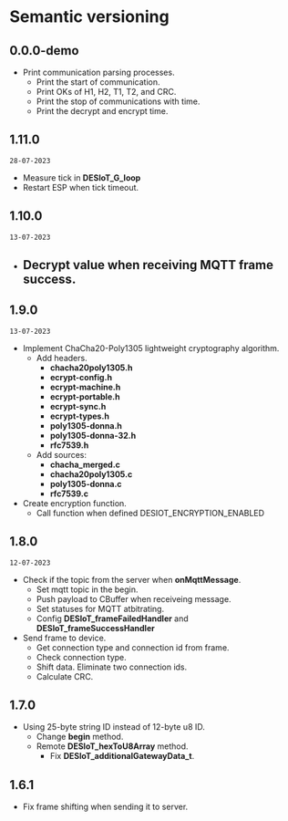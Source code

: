 # Semantic versioning

## 0.0.0-demo

- Print communication parsing processes.
  - Print the start of communication.
  - Print OKs of H1, H2, T1, T2, and CRC.
  - Print the stop of communications with time.
  - Print the decrypt and encrypt time.

## 1.11.0

`28-07-2023`

- Measure tick in **DESIoT_G_loop**
- Restart ESP when tick timeout.

## 1.10.0

`13-07-2023`

- ## Decrypt value when receiving MQTT frame success.

## 1.9.0

`13-07-2023`

- Implement ChaCha20-Poly1305 lightweight cryptography algorithm.
  - Add headers.
    - **chacha20poly1305.h**
    - **ecrypt-config.h**
    - **ecrypt-machine.h**
    - **ecrypt-portable.h**
    - **ecrypt-sync.h**
    - **ecrypt-types.h**
    - **poly1305-donna.h**
    - **poly1305-donna-32.h**
    - **rfc7539.h**
  - Add sources:
    - **chacha_merged.c**
    - **chacha20poly1305.c**
    - **poly1305-donna.c**
    - **rfc7539.c**
- Create encryption function.
  - Call function when defined DESIOT_ENCRYPTION_ENABLED

## 1.8.0

`12-07-2023`

- Check if the topic from the server when **onMqttMessage**.
  - Set mqtt topic in the begin.
  - Push payload to CBuffer when receiveing message.
  - Set statuses for MQTT atbitrating.
  - Config **DESIoT_frameFailedHandler** and **DESIoT_frameSuccessHandler**
- Send frame to device.
  - Get connection type and connection id from frame.
  - Check connection type.
  - Shift data. Eliminate two connection ids.
  - Calculate CRC.

## 1.7.0

- Using 25-byte string ID instead of 12-byte u8 ID.
  - Change **begin** method.
  - Remote **DESIoT_hexToU8Array** method.
    - Fix **DESIoT_additionalGatewayData_t**.

## 1.6.1

- Fix frame shifting when sending it to server.
